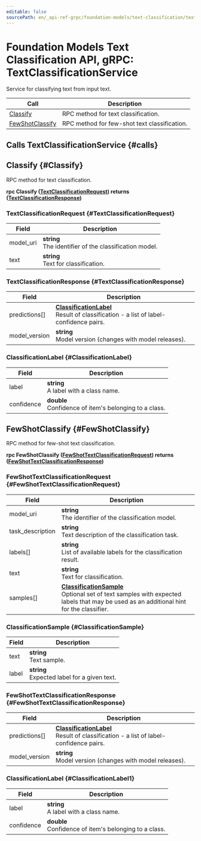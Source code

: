 ```yaml
---
editable: false
sourcePath: en/_api-ref-grpc/foundation-models/text-classification/text-classification/api-ref/grpc/text_classification_service.md
---
```


# Foundation Models Text Classification API, gRPC: TextClassificationService

Service for classifying text from input text.

| Call | Description |
| --- | --- |
| [Classify](#Classify) | RPC method for text classification. |
| [FewShotClassify](#FewShotClassify) | RPC method for few-shot text classification. |

## Calls TextClassificationService {#calls}

## Classify {#Classify}

RPC method for text classification.

**rpc Classify ([TextClassificationRequest](#TextClassificationRequest)) returns ([TextClassificationResponse](#TextClassificationResponse))**

### TextClassificationRequest {#TextClassificationRequest}

Field | Description
--- | ---
model_uri | **string**<br>The identifier of the classification model. 
text | **string**<br>Text for classification. 


### TextClassificationResponse {#TextClassificationResponse}

Field | Description
--- | ---
predictions[] | **[ClassificationLabel](#ClassificationLabel)**<br>Result of classification - a list of label-confidence pairs. 
model_version | **string**<br>Model version (changes with model releases). 


### ClassificationLabel {#ClassificationLabel}

Field | Description
--- | ---
label | **string**<br>A label with a class name. 
confidence | **double**<br>Confidence of item's belonging to a class. 


## FewShotClassify {#FewShotClassify}

RPC method for few-shot text classification.

**rpc FewShotClassify ([FewShotTextClassificationRequest](#FewShotTextClassificationRequest)) returns ([FewShotTextClassificationResponse](#FewShotTextClassificationResponse))**

### FewShotTextClassificationRequest {#FewShotTextClassificationRequest}

Field | Description
--- | ---
model_uri | **string**<br>The identifier of the classification model. 
task_description | **string**<br>Text description of the classification task. 
labels[] | **string**<br>List of available labels for the classification result. 
text | **string**<br>Text for classification. 
samples[] | **[ClassificationSample](#ClassificationSample)**<br>Optional set of text samples with expected labels that may be used as an additional hint for the classifier. 


### ClassificationSample {#ClassificationSample}

Field | Description
--- | ---
text | **string**<br>Text sample. 
label | **string**<br>Expected label for a given text. 


### FewShotTextClassificationResponse {#FewShotTextClassificationResponse}

Field | Description
--- | ---
predictions[] | **[ClassificationLabel](#ClassificationLabel1)**<br>Result of classification - a list of label-confidence pairs. 
model_version | **string**<br>Model version (changes with model releases). 


### ClassificationLabel {#ClassificationLabel1}

Field | Description
--- | ---
label | **string**<br>A label with a class name. 
confidence | **double**<br>Confidence of item's belonging to a class. 


